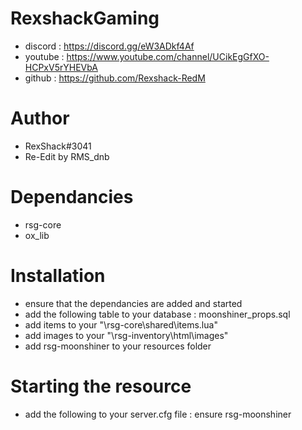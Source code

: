 # RexshackGaming
- discord : https://discord.gg/eW3ADkf4Af
- youtube : https://www.youtube.com/channel/UCikEgGfXO-HCPxV5rYHEVbA
- github : https://github.com/Rexshack-RedM

# Author
- RexShack#3041
- Re-Edit by RMS_dnb

# Dependancies
- rsg-core
- ox_lib

# Installation
- ensure that the dependancies are added and started
- add the following table to your database : moonshiner_props.sql
- add items to your "\rsg-core\shared\items.lua"
- add images to your "\rsg-inventory\html\images"
- add rsg-moonshiner to your resources folder

# Starting the resource
- add the following to your server.cfg file : ensure rsg-moonshiner

